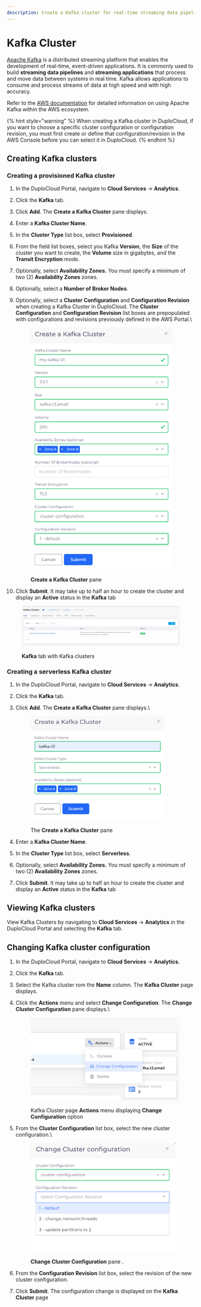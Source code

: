 ```yaml
---
description: Create a Kafka cluster for real-time streaming data pipelines and apps
---
```


# Kafka Cluster

[Apache Kafka](https://kafka.apache.org/) is a distributed streaming platform that enables the development of real-time, event-driven applications. It is commonly used to build **streaming data pipelines** and **streaming applications** that process and move data between systems in real time. Kafka allows applications to consume and process streams of data at high speed and with high accuracy.

Refer to the [AWS documentation](https://docs.aws.amazon.com/msk/latest/developerguide/what-is-msk.html) for detailed information on using Apache Kafka within the AWS ecosystem.&#x20;

{% hint style="warning" %}
When creating a Kafka cluster in DuploCloud, if you want to choose a specific cluster configuration or configuration revision, you must first create or define that configuration/revision in the AWS Console before you can select it in DuploCloud.
{% endhint %}

## Creating Kafka clusters

### Creating a provisioned Kafka cluster

1. In the DuploCloud Portal, navigate to **Cloud Services** -> **Analytics**.
2. Click the **Kafka** tab.
3. Click **Add**. The **Create a Kafka Cluster** pane displays.
4. Enter a **Kafka Cluster Name**.
5. In the **Cluster Type** list box, select **Provisioned**.&#x20;
6. From the field list boxes, select you Kafka **Version**, the **Size** of the cluster you want to create, the **Volume** size in gigabytes, and the **Transit Encryption** mode.&#x20;
7. Optionally, select **Availability Zones.** You must specify a minimum of two (2) **Availability Zones** zones.&#x20;
8. Optionally, select a **Number of Broker Nodes**.&#x20;
9.  Optionally, select a **Cluster Configuration** and **Configuration Revision** when creating a Kafka Cluster in DuploCloud. The **Cluster Configuration** and **Configuration Revision** list boxes are prepopulated with configurations and revisions previously defined in the AWS Portal.\


    <div align="left"><figure><img src="../../.gitbook/assets/kafka_Prereq1 (2).png" alt="" width="379"><figcaption><p><strong>Create a Kafka Cluster</strong> pane<br></p></figcaption></figure></div>
10. Click **Submit**. It may take up to half an hour to create the cluster and display an **Active** status in the **Kafka** tab

<figure><img src="../../.gitbook/assets/screenshot-nimbusweb.me-2024.02.19-16_15_17.png" alt=""><figcaption><p><strong>Kafka</strong> tab with Kafka clusters</p></figcaption></figure>

### Creating a serverless Kafka cluster

1. In the DuploCloud Portal, navigate to **Cloud Services** -> **Analytics**.
2. Click the **Kafka** tab.
3.  Click **Add**. The **Create a Kafka Cluster** pane displays.\


    <div align="left"><figure><img src="../../.gitbook/assets/Screenshot (23).png" alt="" width="359"><figcaption><p>The <strong>Create a Kafka Cluster</strong> pane</p></figcaption></figure></div>
4. Enter a **Kafka Cluster Name**.
5. In the **Cluster Type** list box, select **Serverless**.&#x20;
6. Optionally, select **Availability Zones.** You must specify a minimum of two (2) **Availability Zones** zones.&#x20;
7. Click **Submit**. It may take up to half an hour to create the cluster and display an **Active** status in the **Kafka** tab

## Viewing Kafka clusters

View Kafka Clusters by navigating to **Cloud Services** -> **Analytics** in the DuploCloud Portal and selecting the **Kafka** tab.

## Changing Kafka cluster configuration

1. In the DuploCloud Portal, navigate to **Cloud Services** -> **Analytics**.
2. Click the **Kafka** tab.&#x20;
3. Select the Kafka cluster rom the **Name** column. The **Kafka Cluster** page displays.&#x20;
4.  Click the **Actions** menu and select **Change Configuration**. The **Change Cluster Configuration** pane displays.\


    <div align="left"><figure><img src="../../.gitbook/assets/kafka_Prereq2.png" alt="" width="451"><figcaption><p>Kafka Cluster page <strong>Actions</strong> menu displaying <strong>Change Configuration</strong> option</p></figcaption></figure></div>


5.  From the **Cluster Configuration** list box, select the new cluster configuration.\


    <div align="left"><figure><img src="../../.gitbook/assets/kafka_Prereq3.png" alt="" width="388"><figcaption><p><strong>Change Cluster Configuration</strong> pane .</p></figcaption></figure></div>


6. From the **Configuration Revision** list box, select the revision of the new cluster configuration.
7. Click **Submit**. The configuration change is displayed on the **Kafka Cluster** page
